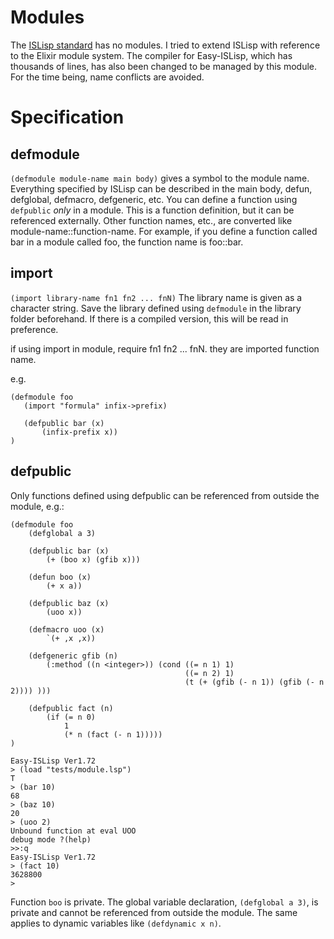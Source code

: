 # Modules
The
[ISLisp standard](minejima.jp/ISLispHyperDraft/islisp-v23.html)
has no modules.
I tried to extend ISLisp with reference to the Elixir module system.
The compiler for Easy-ISLisp, which has thousands of lines, has also been changed to be managed by this module. 
For the time being, name conflicts are avoided.

# Specification

## defmodule

`(defmodule module-name main body)`
gives a symbol to the module name.
Everything specified by ISLisp can be described in the main body, defun, defglobal, defmacro, defgeneric, etc.
You can define a function using `defpublic` *only* in a module. This is a function definition, but it can be referenced externally.
Other function names, etc., are converted like module-name::function-name.
For example, if you define a function called bar in a module called foo, the function name is foo::bar.

## import

`(import library-name fn1 fn2 ... fnN)`
The library name is given as a character string.
Save the library defined using `defmodule` in the library folder beforehand.
If there is a compiled version, this will be read in preference.

if using import in module, require fn1 fn2 ... fnN.  they are imported function name.

e.g. 

```
(defmodule foo
   (import "formula" infix->prefix)

   (defpublic bar (x)
       (infix-prefix x))
)

```

## defpublic
Only functions defined using defpublic can be referenced from outside the module, e.g.:

```
(defmodule foo
    (defglobal a 3)

    (defpublic bar (x)
        (+ (boo x) (gfib x)))

    (defun boo (x)
        (+ x a))

    (defpublic baz (x)
        (uoo x))

    (defmacro uoo (x)
        `(+ ,x ,x))

    (defgeneric gfib (n)
        (:method ((n <integer>)) (cond ((= n 1) 1)
                                       ((= n 2) 1)
                                       (t (+ (gfib (- n 1)) (gfib (- n 2)))) )))

    (defpublic fact (n)
        (if (= n 0)
            1
            (* n (fact (- n 1)))))
)

Easy-ISLisp Ver1.72
> (load "tests/module.lsp")
T
> (bar 10)
68
> (baz 10)
20
> (uoo 2)
Unbound function at eval UOO
debug mode ?(help)
>>:q
Easy-ISLisp Ver1.72
> (fact 10)
3628800
> 
```

Function `boo` is private. The global variable declaration, `(defglobal a 3)`, is private and cannot be referenced from outside the module.
The same applies to dynamic variables like `(defdynamic x n)`.
